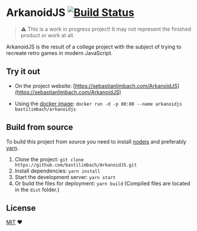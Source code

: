 # ArkanoidJS [![Build Status](https://travis-ci.org/bastilimbach/ArkanoidJS.svg?branch=master)](https://travis-ci.org/bastilimbach/ArkanoidJS)
> :warning: This is a work in progress project! It may not represent the finished product or work at all.

ArkanoidJS is the result of a college project with the subject of trying to recreate retro games in modern JavaScript.

## Try it out
- On the project website: [https://sebastianlimbach.com/ArkanoidJS](https://sebastianlimbach.com/ArkanoidJS)

- Using the [docker image](https://hub.docker.com/r/bastilimbach/arkanoidjs/): `docker run -d -p 80:80 --name arkanoidjs bastilimbach/arkanoidjs`

## Build from source
To build this project from source you need to install [nodejs](https://nodejs.org/en/) and preferably [yarn](https://yarnpkg.com/en/).
1. Clone the project: `git clone https://github.com/bastilimbach/ArkanoidJS.git`
2. Install dependencies: `yarn install`
3. Start the development server: `yarn start`
4. Or build the files for deployment: `yarn build` (Compiled files are located in the `dist` folder.)

## License
[MIT](https://github.com/bastilimbach/ArkanoidJS/blob/master/LICENSE) :heart:
